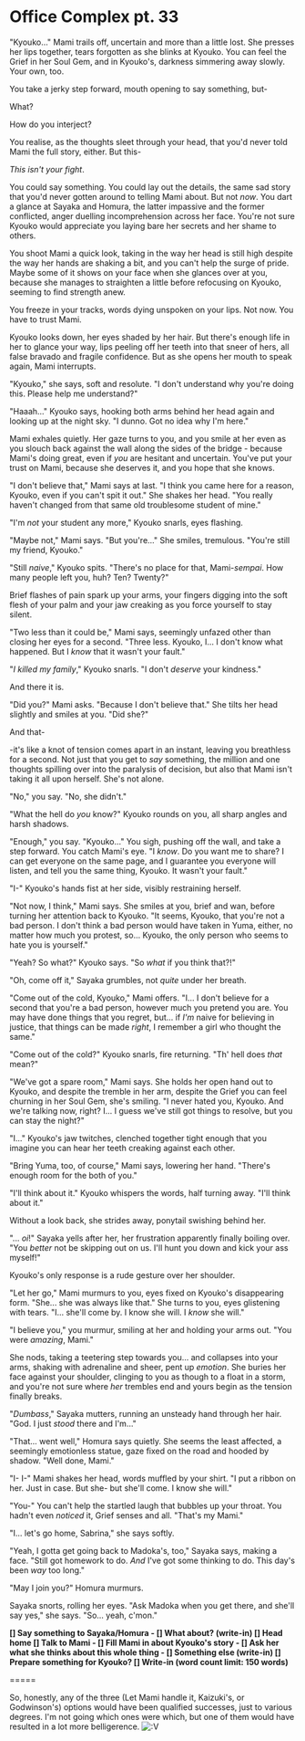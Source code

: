 # Office Complex pt. 33

"Kyouko..." Mami trails off, uncertain and more than a little lost. She presses her lips together, tears forgotten as she blinks at Kyouko. You can feel the Grief in her Soul Gem, and in Kyouko's, darkness simmering away slowly. Your own, too.

You take a jerky step forward, mouth opening to say something, but-

What?

How do you interject?

You realise, as the thoughts sleet through your head, that you'd never told Mami the full story, either. But this-

*This isn't your fight*.

You could say something. You could lay out the details, the same sad story that you'd never gotten around to telling Mami about. But not *now*. You dart a glance at Sayaka and Homura, the latter impassive and the former conflicted, anger duelling incomprehension across her face. You're not sure Kyouko would appreciate you laying bare her secrets and her shame to others.

You shoot Mami a quick look, taking in the way her head is still high despite the way her hands are shaking a bit, and you can't help the surge of pride. Maybe some of it shows on your face when she glances over at you, because she manages to straighten a little before refocusing on Kyouko, seeming to find strength anew.

You freeze in your tracks, words dying unspoken on your lips. Not now. You have to trust Mami.

Kyouko looks down, her eyes shaded by her hair. But there's enough life in her to glance your way, lips peeling off her teeth into that sneer of hers, all false bravado and fragile confidence. But as she opens her mouth to speak again, Mami interrupts.

"Kyouko," she says, soft and resolute. "I don't understand why you're doing this. Please help me understand?"

"Haaah..." Kyouko says, hooking both arms behind her head again and looking up at the night sky. "I dunno. Got no idea why I'm here."

Mami exhales quietly. Her gaze turns to you, and you smile at her even as you slouch back against the wall along the sides of the bridge - because Mami's doing great, even if *you* are hesitant and uncertain. You've put your trust on Mami, because she deserves it, and you hope that she knows.

"I don't believe that," Mami says at last. "I think you came here for a reason, Kyouko, even if you can't spit it out." She shakes her head. "You really haven't changed from that same old troublesome student of mine."

"I'm *not* your student any more," Kyouko snarls, eyes flashing.

"Maybe not," Mami says. "But you're..." She smiles, tremulous. "You're still my friend, Kyouko."

"Still *naive*," Kyouko spits. "There's no place for that, Mami-*sempai*. How many people left you, huh? Ten? Twenty?"

Brief flashes of pain spark up your arms, your fingers digging into the soft flesh of your palm and your jaw creaking as you force yourself to stay silent.

"Two less than it could be," Mami says, seemingly unfazed other than closing her eyes for a second. "Three less. Kyouko, I... I don't know what happened. But I *know* that it wasn't your fault."

"*I killed my family*," Kyouko snarls. "I don't *deserve* your kindness."

And there it is.

"Did you?" Mami asks. "Because I don't believe that." She tilts her head slightly and smiles at you. "Did she?"

And that-

-it's like a knot of tension comes apart in an instant, leaving you breathless for a second. Not just that you get to *say* something, the million and one thoughts spilling over into the paralysis of decision, but also that Mami isn't taking it all upon herself. She's not alone.

"No," you say. "No, she didn't."

"What the hell do *you* know?" Kyouko rounds on you, all sharp angles and harsh shadows.

"Enough," you say. "Kyouko..." You sigh, pushing off the wall, and take a step forward. You catch Mami's eye. "I *know*. Do you want me to share? I can get everyone on the same page, and I guarantee you everyone will listen, and tell you the same thing, Kyouko. It wasn't your fault."

"I-" Kyouko's hands fist at her side, visibly restraining herself.

"Not now, I think," Mami says. She smiles at you, brief and wan, before turning her attention back to Kyouko. "It seems, Kyouko, that you're not a bad person. I don't think a bad person would have taken in Yuma, either, no matter how much you protest, so... Kyouko, the only person who seems to hate you is yourself."

"Yeah? So what?" Kyouko says. "So *what* if you think that?!"

"Oh, come off it," Sayaka grumbles, not *quite* under her breath.

"Come out of the cold, Kyouko," Mami offers. "I... I don't believe for a second that you're a bad person, however much you pretend you are. You may have done things that you regret, but... if *I'm* naive for believing in justice, that things can be made *right*, I remember a girl who thought the same."

"Come out of the cold?" Kyouko snarls, fire returning. "Th' hell does *that* mean?"

"We've got a spare room," Mami says. She holds her open hand out to Kyouko, and despite the tremble in her arm, despite the Grief you can feel churning in her Soul Gem, she's smiling. "I never hated you, Kyouko. And we're talking now, right? I... I guess we've still got things to resolve, but you can stay the night?"

"I..." Kyouko's jaw twitches, clenched together tight enough that you imagine you can hear her teeth creaking against each other.

"Bring Yuma, too, of course," Mami says, lowering her hand. "There's enough room for the both of you."

"I'll think about it." Kyouko whispers the words, half turning away. "I'll think about it."

Without a look back, she strides away, ponytail swishing behind her.

"... *oi*!" Sayaka yells after her, her frustration apparently finally boiling over. "You *better* not be skipping out on us. I'll hunt you down and kick your ass myself!"

Kyouko's only response is a rude gesture over her shoulder.

"Let her go," Mami murmurs to you, eyes fixed on Kyouko's disappearing form. "She... she was always like that." She turns to you, eyes glistening with tears. "I... she'll come by. I know she will. I *know* she will."

"I believe you," you murmur, smiling at her and holding your arms out. "You were *amazing*, Mami."

She nods, taking a teetering step towards you... and collapses into your arms, shaking with adrenaline and sheer, pent up *emotion*. She buries her face against your shoulder, clinging to you as though to a float in a storm, and you're not sure where *her* trembles end and yours begin as the tension finally breaks.

"*Dumbass*," Sayaka mutters, running an unsteady hand through her hair. "God. I just *stood* there and I'm..."

"That... went well," Homura says quietly. She seems the least affected, a seemingly emotionless statue, gaze fixed on the road and hooded by shadow. "Well done, Mami."

"I- I-" Mami shakes her head, words muffled by your shirt. "I put a ribbon on her. Just in case. But she- but she'll come. I know she will."

"You-" You can't help the startled laugh that bubbles up your throat. You hadn't even *noticed* it, Grief senses and all. "That's my Mami."

"I... let's go home, Sabrina," she says softly.

"Yeah, I gotta get going back to Madoka's, too," Sayaka says, making a face. "Still got homework to do. *And* I've got some thinking to do. This day's been *way* too long."

"May I join you?" Homura murmurs.

Sayaka snorts, rolling her eyes. "Ask Madoka when you get there, and she'll say yes," she says. "So... yeah, c'mon."

**\[] Say something to Sayaka/Homura
\- \[] What about? (write-in)
\[] Head home
\[] Talk to Mami
\- \[] Fill Mami in about Kyouko's story
\- \[] Ask her what she thinks about this whole thing
\- \[] Something else (write-in)
\[] Prepare something for Kyouko?
\[] Write-in (word count limit: 150 words)**

\=====​

So, honestly, any of the three (Let Mami handle it, Kaizuki's, or Godwinson's) options would have been qualified successes, just to various degrees. I'm not going which ones were which, but one of them would have resulted in a lot more belligerence. ![:V](/styles/sv_smiles/xenforo/emot-v.gif ":V    :V")
